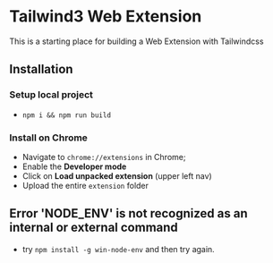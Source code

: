 # Tailwind3 Web Extension
This is a starting place for building a Web Extension with Tailwindcss


## Installation
### Setup local project
* `npm i && npm run build`

### Install on Chrome
* Navigate to `chrome://extensions` in Chrome;
* Enable the **Developer mode**
* Click on **Load unpacked extension** (upper left nav)
* Upload the entire `extension` folder


## Error 'NODE_ENV' is not recognized as an internal or external command 
* try `npm install -g win-node-env` and then try again.

